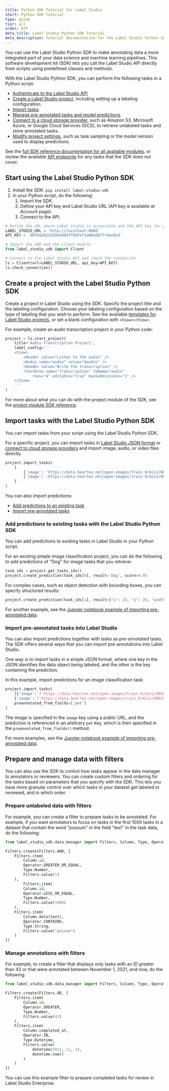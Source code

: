 ```yaml
---
title: Python SDK Tutorial for Label Studio
short: Python SDK Tutorial 
type: guide
tier: all
order: 675
meta_title: Label Studio Python SDK Tutorial
meta_description: Tutorial documentation for the Label Studio Python SDK. How and why to use the SDK for data labeling project creation and annotated task parsing.
---
```


You can use the Label Studio Python SDK to make annotating data a more integrated part of your data science and machine learning pipelines. This software development kit (SDK) lets you call the Label Studio API directly from scripts using predefined classes and methods. 

With the Label Studio Python SDK, you can perform the following tasks in a Python script:
- [Authenticate to the Label Studio API](#Start-using-the-Label-Studio-Python-SDK)
- [Create a Label Studio project](#Create-a-project-with-the-Label-Studio-Python-SDK), including setting up a labeling configuration. 
- [Import tasks](#Import-tasks-with-the-Label-Studio-Python-SDK).
- [Manage pre-annotated tasks and model predictions](#Add-predictions-to-existing-tasks-with-the-Label-Studio-Python-SDK).
- [Connect to a cloud storage provider](https://github.com/heartexlabs/label-studio-sdk/blob/master/examples/annotate_data_from_gcs/annotate_data_from_gcs.ipynb), such as Amazon S3, Microsoft Azure, or Google Cloud Services (GCS), to retrieve unlabeled tasks and store annotated tasks.
- [Modify project settings](/sdk/project.html#label_studio_sdk.project.Project.set_params), such as task sampling or the model version used to display predictions. 

See the [full SDK reference documentation for all available modules](/sdk/index.html), or review the available [API endpoints](/api) for any tasks that the SDK does not cover. 

## Start using the Label Studio Python SDK

1. Install the SDK:
   `pip install label-studio-sdk`
2. In your Python script, do the following:
   1. Import the SDK.
   2. Define your API key and Label Studio URL (API key is available at _Account_ page).
   3. Connect to the API.
```python
# Define the URL where Label Studio is accessible and the API key for your user account
LABEL_STUDIO_URL = 'http://localhost:8080'
API_KEY = 'd6f8a2622d39e9d89ff0dfef1a80ad877f4ee9e3'

# Import the SDK and the client module
from label_studio_sdk import Client

# Connect to the Label Studio API and check the connection
ls = Client(url=LABEL_STUDIO_URL, api_key=API_KEY)
ls.check_connection()
```

## Create a project with the Label Studio Python SDK

Create a project in Label Studio using the SDK. Specify the project title and the labeling configuration. Choose your labeling configuration based on the type of labeling that you wish to perform. See the available [templates for Label Studio projects](/templates), or set a blank configuration with `<View></View>`. 

For example, create an audio transcription project in your Python code:
```python
project = ls.start_project(
    title='Audio Transcription Project',
    label_config='''
    <View>
        <Header value="Listen to the audio" />
        <Audio name="audio" value="$audio" />
        <Header value="Write the transcription" />
        <TextArea name="transcription" toName="audio"
            rows="4" editable="true" maxSubmissions="1" />
    </View>
    '''
)
```

For more about what you can do with the project module of the SDK, see the [project module SDK reference](/sdk/project.html). 

## Import tasks with the Label Studio Python SDK

You can import tasks from your script using the Label Studio Python SDK. 

For a specific project, you can import tasks in [Label Studio JSON format](tasks.html#Basic-Label-Studio-JSON-format) or [connect to cloud storage providers](https://github.com/heartexlabs/label-studio-sdk/blob/master/examples/annotate_data_from_gcs/annotate_data_from_gcs.ipynb) and import image, audio, or video files directly. 

```python
project.import_tasks(
    [
        {'image': 'https://data.heartex.net/open-images/train_0/mini/0045dd96bf73936c.jpg'},
        {'image': 'https://data.heartex.net/open-images/train_0/mini/0083d02f6ad18b38.jpg'}
    ]
)
```

You can also import predictions:
- [Add predictions to an existing task](#Add-predictions-to-existing-tasks-with-the-Label-Studio-Python-SDK)
- [Import pre-annotated tasks](#Import-pre-annotated-tasks-into-Label-Studio)

### Add predictions to existing tasks with the Label Studio Python SDK

You can add predictions to existing tasks in Label Studio in your Python script. 

For an existing simple image classification project, you can do the following to add predictions of "Dog" for image tasks that you retrieve:
```python
task_ids = project.get_tasks_ids()
project.create_prediction(task_ids[0], result='Dog', score=0.9)
```

For complex cases, such as object detection with bounding boxes, you can specify structured results:
```python
project.create_prediction(task_ids[1], result={"x": 10, "y": 20, "width": 30, "height": 40, "label": ["Dog"]}, score=0.9)
```

For another example, see the [Jupyter notebook example of importing pre-annotated data](https://github.com/heartexlabs/label-studio-sdk/blob/master/examples/import_preannotations/import_preannotations.ipynb).

### Import pre-annotated tasks into Label Studio

You can also import predictions together with tasks as pre-annotated tasks. The SDK offers several ways that you can import pre-annotations into Label Studio.

One way is to import tasks in a simple JSON format, where one key in the JSON identifies the data object being labeled, and the other is the key containing the prediction. 

In this example, import predictions for an image classification task:
```python
project.import_tasks(
    [{'image': f'https://data.heartex.net/open-images/train_0/mini/0045dd96bf73936c.jpg', 'pet': 'Dog'},
    {'image': f'https://data.heartex.net/open-images/train_0/mini/0083d02f6ad18b38.jpg', 'pet': 'Cat'}],
    preannotated_from_fields=['pet']
)
```
The image is specified in the `image` key using a public URL, and the prediction is referenced in an arbitrary `pet` key, which is then specified in the `preannotated_from_fields()` method.  

For more examples, see the [Jupyter notebook example of importing pre-annotated data](https://github.com/heartexlabs/label-studio-sdk/blob/master/examples/import_preannotations/import_preannotations.ipynb).

## Prepare and manage data with filters

You can also use the SDK to control how tasks appear in the data manager to annotators or reviewers. You can create custom filters and ordering for the tasks based on parameters that you specify with the SDK. This lets you have more granular control over which tasks in your dataset get labeled or reviewed, and in which order.

### Prepare unlabeled data with filters

For example, you can create a filter to prepare tasks to be annotated. For example, if you want annotators to focus on tasks in the first 1000 tasks in a dataset that contain the word "possum" in the field "text" in the task data, do the following: 
```python
from label_studio_sdk.data_manager import Filters, Column, Type, Operator

Filters.create(Filters.AND, [
    Filters.item(
        Column.id,
        Operator.GREATER_OR_EQUAL,
        Type.Number,
        Filters.value(1)
    ),
        Filters.item(
        Column.id,
        Operator.LESS_OR_EQUAL,
        Type.Number,
        Filters.value(1000)
    ),
    Filters.item(
        Column.data(text),
        Operator.CONTAINS,
        Type.String,
        Filters.value("possum")
    )
])
```

### Manage annotations with filters 

For example, to create a filter that displays only tasks with an ID greater than 42 or that were annotated between November 1, 2021, and now, do the following:
```python
from label_studio_sdk.data_manager import Filters, Column, Type, Operator

Filters.create(Filters.OR, [
    Filters.item(
        Column.id,
        Operator.GREATER,
        Type.Number,
        Filters.value(42)
    ),
    Filters.item(
        Column.completed_at,
        Operator.IN,
        Type.Datetime,
        Filters.value(
            datetime(2021, 11, 1),
            datetime.now()
        )
    )
])
```
You can use this example filter to prepare completed tasks for review in Label Studio Enterprise.
